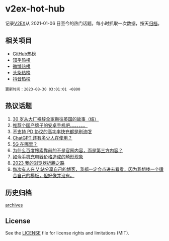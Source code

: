 # v2ex-hot-hub

 记录[V2EX](https://www.v2ex.com/)从 2021-01-06 日至今的热门话题。每小时抓取一次数据，按天[归档](archives)。
 
 ## 相关项目

- [GitHub热榜](https://github.com/it985/github-hot-hub)
- [知乎热榜](https://github.com/it985/zhihu-hot-hub)
- [微博热榜](https://github.com/it985/weibo-hot-hub)
- [头条热榜](https://github.com/it985/toutiao-hot-hub)
- [抖音热榜](https://github.com/it985/douyin-hot-hub)


 `更新时间：2023-08-30 03:01:01 +0800`

## 热议话题

1. [30 岁从大厂裸辞全家搬往英国的故事（结）](https://www.v2ex.com/t/969041)
1. [推荐个国产牌子的安卓手机吧。。。。。。。](https://www.v2ex.com/t/969089)
1. [不支持 PD 协议的高功率快充都是刷流氓](https://www.v2ex.com/t/969137)
1. [ChatGPT 还有多少人在使用？](https://www.v2ex.com/t/969052)
1. [5G 在哪里？](https://www.v2ex.com/t/969070)
1. [为什么百度搜索靠前的不是官网内容，而是第三方内容？](https://www.v2ex.com/t/969051)
1. [如今手机充电器价格造成的畸形现象](https://www.v2ex.com/t/969133)
1. [2023 我的浏览器折腾之路](https://www.v2ex.com/t/969065)
1. [每次有人在 V 站分享自己的博客，我都一定会点进去看看，因为我想找一个适合自己的模板，但好像并没有。](https://www.v2ex.com/t/969149)

## 历史归档

[archives](archives)

## License

See the [LICENSE](LICENSE) file for license rights and limitations (MIT).
